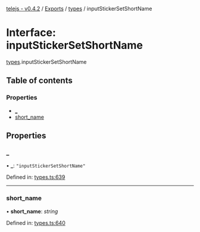 [telejs - v0.4.2](../README.md) / [Exports](../modules.md) / [types](../modules/types.md) / inputStickerSetShortName

# Interface: inputStickerSetShortName

[types](../modules/types.md).inputStickerSetShortName

## Table of contents

### Properties

- [\_](types.inputstickersetshortname.md#_)
- [short\_name](types.inputstickersetshortname.md#short_name)

## Properties

### \_

• **\_**: ``"inputStickerSetShortName"``

Defined in: [types.ts:639](https://github.com/telejs/telejs/blob/64a8dcf/src/types.ts#L639)

___

### short\_name

• **short\_name**: *string*

Defined in: [types.ts:640](https://github.com/telejs/telejs/blob/64a8dcf/src/types.ts#L640)
